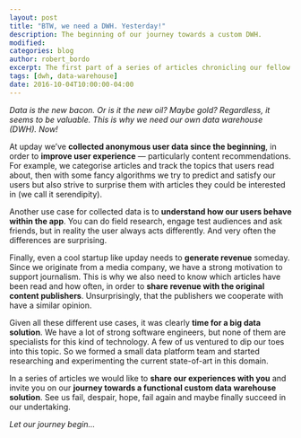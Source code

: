 ```yaml
---
layout: post
title: "BTW, we need a DWH. Yesterday!"
description: The beginning of our journey towards a custom DWH.
modified:
categories: blog
author: robert_bordo
excerpt: The first part of a series of articles chronicling our fellow data platform team on their quest for a functional custom data warehouse solution.
tags: [dwh, data-warehouse]
date: 2016-10-04T10:00:00-04:00
---
```


_Data is the new bacon. Or is it the new oil? Maybe gold? Regardless, it seems to be valuable. This is why we need our own data warehouse (DWH). Now!_

At upday we’ve __collected anonymous user data since the beginning__, in order to __improve user experience__ — particularly content recommendations. For example, we categorise articles and track the topics that users read about, then with some fancy algorithms we try to predict and satisfy our users but also strive to surprise them with articles they could be interested in (we call it serendipity). 

Another use case for collected data is to __understand how our users behave within the app__. You can do field research, engage test audiences and ask friends, but in reality the user always acts differently. And very often the differences are surprising.

Finally, even a cool startup like upday needs to __generate revenue__ someday. Since we originate from a media company, we have a strong motivation to support journalism. This is why we also need to know which articles have been read and how often, in order to __share revenue with the original content publishers__. Unsurprisingly, that the publishers we cooperate with have a similar opinion.

Given all these different use cases, it was clearly __time for a big data solution__. We have a lot of strong software engineers, but none of them are specialists for this kind of technology. A few of us ventured to dip our toes into this topic. So we formed a small data platform team and started researching and experimenting the current state-of-art in this domain.

In a series of articles we would like to __share our experiences with you__ and invite you on our __journey towards a functional custom data warehouse solution__. See us fail, despair, hope, fail again and maybe finally succeed in our undertaking.

_Let our journey begin…_ 
